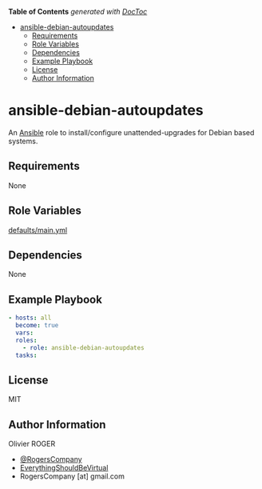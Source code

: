 <!-- START doctoc generated TOC please keep comment here to allow auto update -->
<!-- DON'T EDIT THIS SECTION, INSTEAD RE-RUN doctoc TO UPDATE -->
**Table of Contents**  *generated with [DocToc](https://github.com/thlorenz/doctoc)*

- [ansible-debian-autoupdates](#ansible-debian-autoupdates)
  - [Requirements](#requirements)
  - [Role Variables](#role-variables)
  - [Dependencies](#dependencies)
  - [Example Playbook](#example-playbook)
  - [License](#license)
  - [Author Information](#author-information)

<!-- END doctoc generated TOC please keep comment here to allow auto update -->

# ansible-debian-autoupdates

An [Ansible](https://www.ansible.com) role to install/configure
unattended-upgrades for Debian based systems.

## Requirements

None

## Role Variables

[defaults/main.yml](defaults/main.yml)

## Dependencies

None

## Example Playbook

```yaml
- hosts: all
  become: true
  vars:
  roles:
    - role: ansible-debian-autoupdates
  tasks:
```

## License

MIT

## Author Information

Olivier ROGER

-   [@RogersCompany](https://www.twitter.com/RogersCompany)
-   [EverythingShouldBeVirtual](http://everythingshouldbevirtual.com)
-   RogersCompany [at] gmail.com
